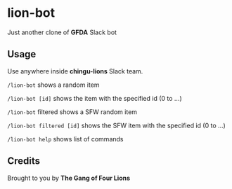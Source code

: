 # lion-bot

Just another clone of **GFDA** Slack bot

## Usage

Use anywhere inside **chingu-lions** Slack team.

`/lion-bot` shows a random item

`/lion-bot [id]` shows the item with the specified id (0 to ...)

`/lion-bot` filtered shows a SFW random item

`/lion-bot filtered [id]` shows the SFW item with the specified id (0 to ...)

`/lion-bot help` shows list of commands

## Credits

Brought to you by **The Gang of Four Lions**
